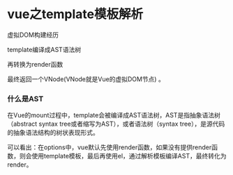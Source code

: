 # vue之template模板解析



虚拟DOM构建经历 

template编译成AST语法树

再转换为render函数 

最终返回一个VNode(VNode就是Vue的虚拟DOM节点) 。

### 什么是AST

在Vue的mount过程中，template会被编译成AST语法树，AST是指抽象语法树（abstract syntax tree或者缩写为AST），或者语法树（syntax tree），是源代码的抽象语法结构的树状表现形式。

可以看出：在options中，vue默认先使用render函数，如果没有提供render函数，则会使用template模板，最后再使用el，通过解析模板编译AST，最终转化为render。